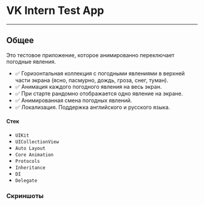 # VK Intern Test App
---
## Общее
Это тестовое приложение, которое анимированно переключает погодные явления. 

- ✅ Горизонтальная коллекция с погодными явлениями в верхней части экрана (ясно, пасмурно, дождь, гроза, снег, туман).
- ✅ Анимация каждого погодного явления на весь экран.
- ✅ При старте рандомно отображается одно явление на экране.
- ✅ Анимированная смена погодных явлений.
- ✅ Локализация. Поддержка английского и русского языка.

#### Стек

- `UIKit`
- `UICollectionView`
- `Auto Layout`
- `Core Animation`
- `Protocols`
- `Inheritance`
- `DI`
- `Delegate`



### Скриншоты

